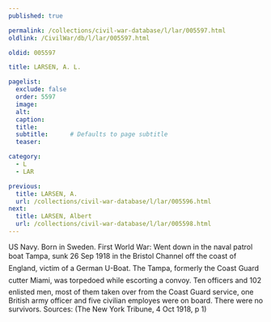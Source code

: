 ```yaml
---
published: true

permalink: /collections/civil-war-database/l/lar/005597.html
oldlink: /CivilWar/db/l/lar/005597.html

oldid: 005597

title: LARSEN, A. L.

pagelist:
  exclude: false
  order: 5597
  image: 
  alt:
  caption:
  title:
  subtitle:      # Defaults to page subtitle
  teaser:

category: 
  - L 
  - LAR

previous:
  title: LARSEN, A.
  url: /collections/civil-war-database/l/lar/005596.html  
next:
  title: LARSEN, Albert
  url: /collections/civil-war-database/l/lar/005598.html   
---
```

US Navy. Born in Sweden. First World War: Went down in the naval patrol boat &#147;Tampa&#148;, sunk 26 Sep 1918 in the Bristol Channel off the coast of England, victim of a German U-Boat. The &#147;Tampa&#148;, formerly the Coast Guard cutter &#147;Miami&#148;, was torpedoed while escorting a convoy. Ten officers and 102 enlisted men, most of them taken over from the Coast Guard service, one British army officer and five civilian employes were on board. There were no survivors. Sources: (The New York Tribune, 4 Oct 1918, p 1)